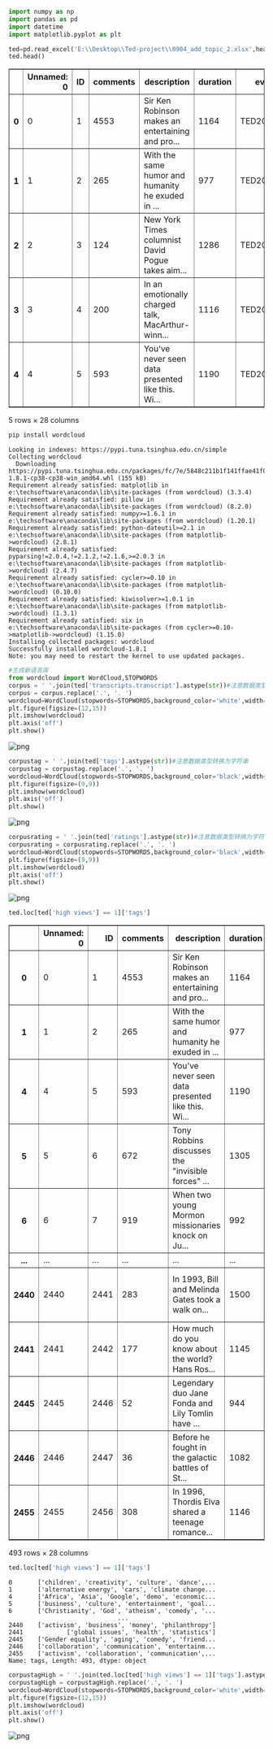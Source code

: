 ```python
import numpy as np
import pandas as pd
import datetime
import matplotlib.pyplot as plt

```










```python
ted=pd.read_excel('E:\\Desktop\\Ted-project\\0904_add_topic_2.xlsx',header=0)
ted.head()
```




<div>
<style scoped>
    .dataframe tbody tr th:only-of-type {
        vertical-align: middle;
    }

    .dataframe tbody tr th {
        vertical-align: top;
    }

    .dataframe thead th {
        text-align: right;
    }
</style>
<table border="1" class="dataframe">
  <thead>
    <tr style="text-align: right;">
      <th></th>
      <th>Unnamed: 0</th>
      <th>ID</th>
      <th>comments</th>
      <th>description</th>
      <th>duration</th>
      <th>event</th>
      <th>film_date</th>
      <th>film_date_after_conversion</th>
      <th>languages</th>
      <th>main_speaker</th>
      <th>...</th>
      <th>title</th>
      <th>url</th>
      <th>views</th>
      <th>transcripts.transcript</th>
      <th>like degree</th>
      <th>speaker_speech_times</th>
      <th>speech words</th>
      <th>high views</th>
      <th>top_topic</th>
      <th>topics_perDoc</th>
    </tr>
  </thead>
  <tbody>
    <tr>
      <th>0</th>
      <td>0</td>
      <td>1</td>
      <td>4553</td>
      <td>Sir Ken Robinson makes an entertaining and pro...</td>
      <td>1164</td>
      <td>TED2006</td>
      <td>1140825600</td>
      <td>2006/02/25</td>
      <td>60</td>
      <td>Ken Robinson</td>
      <td>...</td>
      <td>Do schools kill creativity?</td>
      <td>https://www.ted.com/talks/ken_robinson_says_sc...</td>
      <td>47227110</td>
      <td>Good morning. How are you?(Laughter)It's been ...</td>
      <td>0.963239</td>
      <td>3</td>
      <td>3938</td>
      <td>1</td>
      <td>1</td>
      <td>Life</td>
    </tr>
    <tr>
      <th>1</th>
      <td>1</td>
      <td>2</td>
      <td>265</td>
      <td>With the same humor and humanity he exuded in ...</td>
      <td>977</td>
      <td>TED2006</td>
      <td>1140825600</td>
      <td>2006/02/25</td>
      <td>43</td>
      <td>Al Gore</td>
      <td>...</td>
      <td>Averting the climate crisis</td>
      <td>https://www.ted.com/talks/al_gore_on_averting_...</td>
      <td>3200520</td>
      <td>Thank you so much, Chris. And it's truly a gre...</td>
      <td>0.546662</td>
      <td>4</td>
      <td>2556</td>
      <td>1</td>
      <td>1</td>
      <td>Life</td>
    </tr>
    <tr>
      <th>2</th>
      <td>2</td>
      <td>3</td>
      <td>124</td>
      <td>New York Times columnist David Pogue takes aim...</td>
      <td>1286</td>
      <td>TED2006</td>
      <td>1140739200</td>
      <td>2006/02/24</td>
      <td>26</td>
      <td>David Pogue</td>
      <td>...</td>
      <td>Simplicity sells</td>
      <td>https://www.ted.com/talks/david_pogue_says_sim...</td>
      <td>1636292</td>
      <td>(Music: "The Sound of Silence," Simon &amp; Garfun...</td>
      <td>0.699717</td>
      <td>4</td>
      <td>4262</td>
      <td>0</td>
      <td>1</td>
      <td>Life</td>
    </tr>
    <tr>
      <th>3</th>
      <td>3</td>
      <td>4</td>
      <td>200</td>
      <td>In an emotionally charged talk, MacArthur-winn...</td>
      <td>1116</td>
      <td>TED2006</td>
      <td>1140912000</td>
      <td>2006/02/26</td>
      <td>35</td>
      <td>Majora Carter</td>
      <td>...</td>
      <td>Greening the ghetto</td>
      <td>https://www.ted.com/talks/majora_carter_s_tale...</td>
      <td>1697550</td>
      <td>If you're here today ¡ª and I'm very happy tha...</td>
      <td>0.893509</td>
      <td>2</td>
      <td>3535</td>
      <td>0</td>
      <td>3</td>
      <td>Smart city</td>
    </tr>
    <tr>
      <th>4</th>
      <td>4</td>
      <td>5</td>
      <td>593</td>
      <td>You've never seen data presented like this. Wi...</td>
      <td>1190</td>
      <td>TED2006</td>
      <td>1140566400</td>
      <td>2006/02/22</td>
      <td>48</td>
      <td>Hans Rosling</td>
      <td>...</td>
      <td>The best stats you've ever seen</td>
      <td>https://www.ted.com/talks/hans_rosling_shows_t...</td>
      <td>12005869</td>
      <td>About 10 years ago, I took on the task to teac...</td>
      <td>0.966120</td>
      <td>9</td>
      <td>3715</td>
      <td>1</td>
      <td>4</td>
      <td>Politics</td>
    </tr>
  </tbody>
</table>
<p>5 rows × 28 columns</p>
</div>




```python
pip install wordcloud
```

    Looking in indexes: https://pypi.tuna.tsinghua.edu.cn/simple
    Collecting wordcloud
      Downloading https://pypi.tuna.tsinghua.edu.cn/packages/fc/7e/5848c211b1f141ffae41f0f05d72c0bfdb4816f9bf9d80f02962d019b8fe/wordcloud-1.8.1-cp38-cp38-win_amd64.whl (155 kB)
    Requirement already satisfied: matplotlib in e:\techsoftware\anaconda\lib\site-packages (from wordcloud) (3.3.4)
    Requirement already satisfied: pillow in e:\techsoftware\anaconda\lib\site-packages (from wordcloud) (8.2.0)
    Requirement already satisfied: numpy>=1.6.1 in e:\techsoftware\anaconda\lib\site-packages (from wordcloud) (1.20.1)
    Requirement already satisfied: python-dateutil>=2.1 in e:\techsoftware\anaconda\lib\site-packages (from matplotlib->wordcloud) (2.8.1)
    Requirement already satisfied: pyparsing!=2.0.4,!=2.1.2,!=2.1.6,>=2.0.3 in e:\techsoftware\anaconda\lib\site-packages (from matplotlib->wordcloud) (2.4.7)
    Requirement already satisfied: cycler>=0.10 in e:\techsoftware\anaconda\lib\site-packages (from matplotlib->wordcloud) (0.10.0)
    Requirement already satisfied: kiwisolver>=1.0.1 in e:\techsoftware\anaconda\lib\site-packages (from matplotlib->wordcloud) (1.3.1)
    Requirement already satisfied: six in e:\techsoftware\anaconda\lib\site-packages (from cycler>=0.10->matplotlib->wordcloud) (1.15.0)
    Installing collected packages: wordcloud
    Successfully installed wordcloud-1.8.1
    Note: you may need to restart the kernel to use updated packages.
    


```python
#生成新语言库
from wordcloud import WordCloud,STOPWORDS
corpus = ' '.join(ted['transcripts.transcript'].astype(str))#注意数据类型转换为字符串
corpus = corpus.replace('.', '. ')
wordcloud=WordCloud(stopwords=STOPWORDS,background_color='white',width=2400,height=2000).generate(corpus)
plt.figure(figsize=(12,15))
plt.imshow(wordcloud)
plt.axis('off')
plt.show()
```


    
![png](output_3_0.png)
    



```python
corpustag = ' '.join(ted['tags'].astype(str))#注意数据类型转换为字符串
corpustag = corpustag.replace('.', '. ')
wordcloud=WordCloud(stopwords=STOPWORDS,background_color='black',width=2400,height=2000).generate(corpustag)
plt.figure(figsize=(9,9))
plt.imshow(wordcloud)
plt.axis('off')
plt.show()
```


    
![png](output_4_0.png)
    



```python
corpusrating = ' '.join(ted['ratings'].astype(str))#注意数据类型转换为字符串
corpusrating = corpusrating.replace('.', '. ')
wordcloud=WordCloud(stopwords=STOPWORDS,background_color='black',width=2400,height=2000).generate(corpusrating)
plt.figure(figsize=(9,9))
plt.imshow(wordcloud)
plt.axis('off')
plt.show()
```


    
![png](output_5_0.png)
    



```python
ted.loc[ted['high views'] == 1]['tags']
```




<div>
<style scoped>
    .dataframe tbody tr th:only-of-type {
        vertical-align: middle;
    }

    .dataframe tbody tr th {
        vertical-align: top;
    }

    .dataframe thead th {
        text-align: right;
    }
</style>
<table border="1" class="dataframe">
  <thead>
    <tr style="text-align: right;">
      <th></th>
      <th>Unnamed: 0</th>
      <th>ID</th>
      <th>comments</th>
      <th>description</th>
      <th>duration</th>
      <th>event</th>
      <th>film_date</th>
      <th>film_date_after_conversion</th>
      <th>languages</th>
      <th>main_speaker</th>
      <th>...</th>
      <th>title</th>
      <th>url</th>
      <th>views</th>
      <th>transcripts.transcript</th>
      <th>like degree</th>
      <th>speaker_speech_times</th>
      <th>speech words</th>
      <th>high views</th>
      <th>top_topic</th>
      <th>topics_perDoc</th>
    </tr>
  </thead>
  <tbody>
    <tr>
      <th>0</th>
      <td>0</td>
      <td>1</td>
      <td>4553</td>
      <td>Sir Ken Robinson makes an entertaining and pro...</td>
      <td>1164</td>
      <td>TED2006</td>
      <td>1140825600</td>
      <td>2006/02/25</td>
      <td>60</td>
      <td>Ken Robinson</td>
      <td>...</td>
      <td>Do schools kill creativity?</td>
      <td>https://www.ted.com/talks/ken_robinson_says_sc...</td>
      <td>47227110</td>
      <td>Good morning. How are you?(Laughter)It's been ...</td>
      <td>0.963239</td>
      <td>3</td>
      <td>3938</td>
      <td>1</td>
      <td>1</td>
      <td>Life</td>
    </tr>
    <tr>
      <th>1</th>
      <td>1</td>
      <td>2</td>
      <td>265</td>
      <td>With the same humor and humanity he exuded in ...</td>
      <td>977</td>
      <td>TED2006</td>
      <td>1140825600</td>
      <td>2006/02/25</td>
      <td>43</td>
      <td>Al Gore</td>
      <td>...</td>
      <td>Averting the climate crisis</td>
      <td>https://www.ted.com/talks/al_gore_on_averting_...</td>
      <td>3200520</td>
      <td>Thank you so much, Chris. And it's truly a gre...</td>
      <td>0.546662</td>
      <td>4</td>
      <td>2556</td>
      <td>1</td>
      <td>1</td>
      <td>Life</td>
    </tr>
    <tr>
      <th>4</th>
      <td>4</td>
      <td>5</td>
      <td>593</td>
      <td>You've never seen data presented like this. Wi...</td>
      <td>1190</td>
      <td>TED2006</td>
      <td>1140566400</td>
      <td>2006/02/22</td>
      <td>48</td>
      <td>Hans Rosling</td>
      <td>...</td>
      <td>The best stats you've ever seen</td>
      <td>https://www.ted.com/talks/hans_rosling_shows_t...</td>
      <td>12005869</td>
      <td>About 10 years ago, I took on the task to teac...</td>
      <td>0.966120</td>
      <td>9</td>
      <td>3715</td>
      <td>1</td>
      <td>4</td>
      <td>Politics</td>
    </tr>
    <tr>
      <th>5</th>
      <td>5</td>
      <td>6</td>
      <td>672</td>
      <td>Tony Robbins discusses the "invisible forces" ...</td>
      <td>1305</td>
      <td>TED2006</td>
      <td>1138838400</td>
      <td>2006/02/02</td>
      <td>36</td>
      <td>Tony Robbins</td>
      <td>...</td>
      <td>Why we do what we do</td>
      <td>https://www.ted.com/talks/tony_robbins_asks_wh...</td>
      <td>20685401</td>
      <td>Thank you. I have to tell you I'm both challen...</td>
      <td>0.802227</td>
      <td>1</td>
      <td>5327</td>
      <td>1</td>
      <td>1</td>
      <td>Life</td>
    </tr>
    <tr>
      <th>6</th>
      <td>6</td>
      <td>7</td>
      <td>919</td>
      <td>When two young Mormon missionaries knock on Ju...</td>
      <td>992</td>
      <td>TED2006</td>
      <td>1140739200</td>
      <td>2006/02/24</td>
      <td>31</td>
      <td>Julia Sweeney</td>
      <td>...</td>
      <td>Letting go of God</td>
      <td>https://www.ted.com/talks/julia_sweeney_on_let...</td>
      <td>3769987</td>
      <td>On September 10, the morning of my seventh bir...</td>
      <td>0.688563</td>
      <td>2</td>
      <td>3725</td>
      <td>1</td>
      <td>1</td>
      <td>Life</td>
    </tr>
    <tr>
      <th>...</th>
      <td>...</td>
      <td>...</td>
      <td>...</td>
      <td>...</td>
      <td>...</td>
      <td>...</td>
      <td>...</td>
      <td>...</td>
      <td>...</td>
      <td>...</td>
      <td>...</td>
      <td>...</td>
      <td>...</td>
      <td>...</td>
      <td>...</td>
      <td>...</td>
      <td>...</td>
      <td>...</td>
      <td>...</td>
      <td>...</td>
      <td>...</td>
    </tr>
    <tr>
      <th>2440</th>
      <td>2440</td>
      <td>2441</td>
      <td>283</td>
      <td>In 1993, Bill and Melinda Gates took a walk on...</td>
      <td>1500</td>
      <td>TED2014</td>
      <td>1395100800</td>
      <td>2014/03/18</td>
      <td>28</td>
      <td>Bill and Melinda Gates</td>
      <td>...</td>
      <td>Why giving away our wealth has been the most s...</td>
      <td>https://www.ted.com/talks/bill_and_melinda_gat...</td>
      <td>3130752</td>
      <td>Chris Anderson: So, this is an interview with ...</td>
      <td>0.913146</td>
      <td>1</td>
      <td>5307</td>
      <td>1</td>
      <td>1</td>
      <td>Life</td>
    </tr>
    <tr>
      <th>2441</th>
      <td>2441</td>
      <td>2442</td>
      <td>177</td>
      <td>How much do you know about the world? Hans Ros...</td>
      <td>1145</td>
      <td>TEDSalon Berlin 2014</td>
      <td>1403481600</td>
      <td>2014/06/23</td>
      <td>32</td>
      <td>Hans and Ola Rosling</td>
      <td>...</td>
      <td>How not to be ignorant about the world</td>
      <td>https://www.ted.com/talks/hans_and_ola_rosling...</td>
      <td>3673455</td>
      <td>Hans Rosling: I'm going to ask you three multi...</td>
      <td>0.876845</td>
      <td>1</td>
      <td>3409</td>
      <td>1</td>
      <td>5</td>
      <td>Human</td>
    </tr>
    <tr>
      <th>2445</th>
      <td>2445</td>
      <td>2446</td>
      <td>52</td>
      <td>Legendary duo Jane Fonda and Lily Tomlin have ...</td>
      <td>944</td>
      <td>TEDWomen 2015</td>
      <td>1432684800</td>
      <td>2015/05/27</td>
      <td>29</td>
      <td>Jane Fonda and Lily Tomlin</td>
      <td>...</td>
      <td>A hilarious celebration of lifelong female fri...</td>
      <td>https://www.ted.com/talks/jane_fonda_and_lily_...</td>
      <td>2269844</td>
      <td>Pat Mitchell: So I was thinking about female f...</td>
      <td>0.854357</td>
      <td>1</td>
      <td>3040</td>
      <td>1</td>
      <td>8</td>
      <td>Love story</td>
    </tr>
    <tr>
      <th>2446</th>
      <td>2446</td>
      <td>2447</td>
      <td>36</td>
      <td>Before he fought in the galactic battles of St...</td>
      <td>1082</td>
      <td>TED Talks Live</td>
      <td>1446508800</td>
      <td>2015/11/03</td>
      <td>24</td>
      <td>Adam Driver</td>
      <td>...</td>
      <td>My journey from Marine to actor</td>
      <td>https://www.ted.com/talks/adam_driver_my_journ...</td>
      <td>3016666</td>
      <td>I was a Marine with 1/1 Weapons Company, 81's ...</td>
      <td>0.900457</td>
      <td>1</td>
      <td>3950</td>
      <td>1</td>
      <td>1</td>
      <td>Life</td>
    </tr>
    <tr>
      <th>2455</th>
      <td>2455</td>
      <td>2456</td>
      <td>308</td>
      <td>In 1996, Thordis Elva shared a teenage romance...</td>
      <td>1146</td>
      <td>TEDWomen 2016</td>
      <td>1477440000</td>
      <td>2016/10/26</td>
      <td>21</td>
      <td>Thordis Elva and Tom Stranger</td>
      <td>...</td>
      <td>Our story of rape and reconciliation</td>
      <td>https://www.ted.com/talks/thordis_elva_tom_str...</td>
      <td>3950921</td>
      <td>[This talk contains graphic language and descr...</td>
      <td>0.844506</td>
      <td>1</td>
      <td>3048</td>
      <td>1</td>
      <td>8</td>
      <td>Love story</td>
    </tr>
  </tbody>
</table>
<p>493 rows × 28 columns</p>
</div>




```python
ted.loc[ted['high views'] == 1]['tags']
```




    0       ['children', 'creativity', 'culture', 'dance',...
    1       ['alternative energy', 'cars', 'climate change...
    4       ['Africa', 'Asia', 'Google', 'demo', 'economic...
    5       ['business', 'culture', 'entertainment', 'goal...
    6       ['Christianity', 'God', 'atheism', 'comedy', '...
                                  ...                        
    2440    ['activism', 'business', 'money', 'philanthropy']
    2441            ['global issues', 'health', 'statistics']
    2445    ['Gender equality', 'aging', 'comedy', 'friend...
    2446    ['collaboration', 'communication', 'entertainm...
    2455    ['activism', 'collaboration', 'communication',...
    Name: tags, Length: 493, dtype: object




```python
corpustagHigh = ' '.join(ted.loc[ted['high views'] == 1]['tags'].astype(str))#注意数据类型转换为字符串
corpustagHigh = corpustagHigh.replace('.', '. ')
wordcloud=WordCloud(stopwords=STOPWORDS,background_color='white',width=2400,height=2000).generate(corpustagHigh)
plt.figure(figsize=(12,15))
plt.imshow(wordcloud)
plt.axis('off')
plt.show()
```


    
![png](output_8_0.png)
    



```python

```


```python

```
